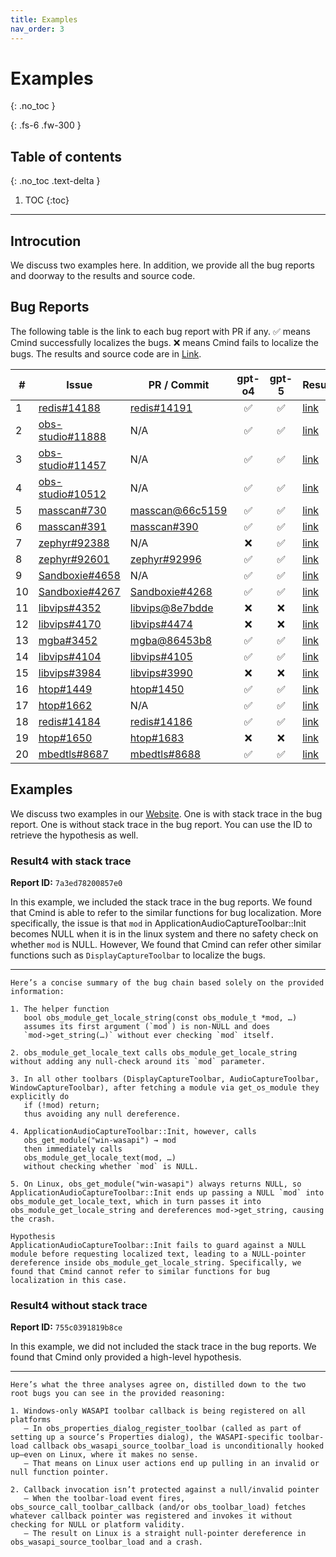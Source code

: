 ```yaml
---
title: Examples
nav_order: 3
---
```


# Examples
{: .no_toc }

{: .fs-6 .fw-300 }

## Table of contents
{: .no_toc .text-delta }

1. TOC
{:toc}

---

## Introcution

We discuss two examples here. In addition, we provide all the bug reports and doorway to the results and source code.



## Bug Reports
The following table is the link to each bug report with PR if any. ✅ means Cmind successfully localizes the bugs. ❌ means Cmind fails to localize the bugs. The results and source code are in [Link](https://github.com/apcl-research/CMIND/tree/main/results).


| #  | Issue                                                                 | PR / Commit                                                                                             | gpt-o4 | gpt-5 | Results                                                                 |
|----|-----------------------------------------------------------------------|---------------------------------------------------------------------------------------------------------|:------:|:-----:|------------------------------------------------------------------------|
| 1  | [redis#14188](https://github.com/redis/redis/issues/14188)            | [redis#14191](https://github.com/redis/redis/pull/14191)                                                | ✅     | ✅    | [link](https://github.com/apcl-research/CMIND/tree/main/results/result1)  |
| 2  | [obs-studio#11888](https://github.com/obsproject/obs-studio/issues/11888) | N/A                                                                                                     | ✅     | ✅    | [link](https://github.com/apcl-research/CMIND/tree/main/results/result2)  |
| 3  | [obs-studio#11457](https://github.com/obsproject/obs-studio/issues/11457) | N/A                                                                                                     | ✅     | ✅    | [link](https://github.com/apcl-research/CMIND/tree/main/results/result3)  |
| 4  | [obs-studio#10512](https://github.com/obsproject/obs-studio/issues/10512) | N/A                                                                                                     | ✅     | ✅    | [link](https://github.com/apcl-research/CMIND/tree/main/results/result4)  |
| 5  | [masscan#730](https://github.com/robertdavidgraham/masscan/issues/730) | [masscan@66c5159](https://github.com/robertdavidgraham/masscan/commit/66c5159)                         | ✅     | ✅    | [link](https://github.com/apcl-research/CMIND/tree/main/results/result5)  |
| 6  | [masscan#391](https://github.com/robertdavidgraham/masscan/issues/391) | [masscan#390](https://github.com/robertdavidgraham/masscan/pull/390)                                   | ✅     | ✅    | [link](https://github.com/apcl-research/CMIND/tree/main/results/result6)  |
| 7  | [zephyr#92388](https://github.com/zephyrproject-rtos/zephyr/issues/92388) | N/A                                                                                                     | ❌     | ✅    | [link](https://github.com/apcl-research/CMIND/tree/main/results/result7)  |
| 8  | [zephyr#92601](https://github.com/zephyrproject-rtos/zephyr/issues/92601) | [zephyr#92996](https://github.com/zephyrproject-rtos/zephyr/pull/92996)                                 | ✅     | ✅    | [link](https://github.com/apcl-research/CMIND/tree/main/results/result8)  |
| 9  | [Sandboxie#4658](https://github.com/sandboxie-plus/Sandboxie/issues/4658) | N/A                                                                                                     | ✅     | ✅    | [link](https://github.com/apcl-research/CMIND/tree/main/results/result9)  |
| 10 | [Sandboxie#4267](https://github.com/sandboxie-plus/Sandboxie/issues/4267) | [Sandboxie#4268](https://github.com/sandboxie-plus/Sandboxie/pull/4268)                                 | ✅     | ✅    | [link](https://github.com/apcl-research/CMIND/tree/main/results/result10) |
| 11 | [libvips#4352](https://github.com/libvips/libvips/issues/4352)        | [libvips@8e7bdde](https://github.com/libvips/libvips/commit/8e7bdde)                                   | ❌     | ❌    | [link](https://github.com/apcl-research/CMIND/tree/main/results/result11) |
| 12 | [libvips#4170](https://github.com/libvips/libvips/issues/4170)        | [libvips#4474](https://github.com/libvips/libvips/pull/4474)                                           | ❌     | ❌    | [link](https://github.com/apcl-research/CMIND/tree/main/results/result12) |
| 13 | [mgba#3452](https://github.com/mgba-emu/mgba/issues/3452)             | [mgba@86453b8](https://github.com/mgba-emu/mgba/commit/86453b8)                                       | ✅     | ✅    | [link](https://github.com/apcl-research/CMIND/tree/main/results/result13) |
| 14 | [libvips#4104](https://github.com/libvips/libvips/issues/4104)        | [libvips#4105](https://github.com/libvips/libvips/pull/4105)                                           | ✅     | ✅    | [link](https://github.com/apcl-research/CMIND/tree/main/results/result14) |
| 15 | [libvips#3984](https://github.com/libvips/libvips/issues/3984)        | [libvips#3990](https://github.com/libvips/libvips/pull/3990)                                           | ❌     | ❌    | [link](https://github.com/apcl-research/CMIND/tree/main/results/result15) |
| 16 | [htop#1449](https://github.com/htop-dev/htop/issues/1449)             | [htop#1450](https://github.com/htop-dev/htop/pull/1450)                                                | ✅     | ✅    | [link](https://github.com/apcl-research/CMIND/tree/main/results/result16) |
| 17 | [htop#1662](https://github.com/htop-dev/htop/issues/1662)             | N/A                                                                                                     | ✅     | ✅    | [link](https://github.com/apcl-research/CMIND/tree/main/results/result17) |
| 18 | [redis#14184](https://github.com/redis/redis/issues/14184)            | [redis#14186](https://github.com/redis/redis/pull/14186)                                                | ✅     | ✅    | [link](https://github.com/apcl-research/CMIND/tree/main/results/result18) |
| 19 | [htop#1650](https://github.com/htop-dev/htop/issues/1650)             | [htop#1683](https://github.com/htop-dev/htop/pull/1683)                                                | ❌     | ❌    | [link](https://github.com/apcl-research/CMIND/tree/main/results/result19) |
| 20 | [mbedtls#8687](https://github.com/Mbed-TLS/mbedtls/issues/8687)       | [mbedtls#8688](https://github.com/Mbed-TLS/mbedtls/pull/8688/files)                                    | ✅     | ✅    | [link](https://github.com/apcl-research/CMIND/tree/main/results/result20) |

## Examples

We discuss two examples in our [Website](http://172.237.148.235/). One is with stack trace in the bug report. One is without stack trace in the bug report. You can use the ID to retrieve the hypothesis as well.

### Result4 with stack trace
**Report ID:** `7a3ed78200857e0`

In this example, we included the stack trace in the bug reports.  We found that Cmind is able to refer to the similar functions for bug localization. More specifically, the issue is that ``mod`` in ApplicationAudioCaptureToolbar::Init becomes NULL when it is in the linux system and there no safety check on whether ``mod`` is NULL. However, We found that Cmind can refer other similar functions such as ``DisplayCaptureToolbar`` to localize the bugs.

---
```
Here’s a concise summary of the bug chain based solely on the provided information:

1. The helper function
   bool obs_module_get_locale_string(const obs_module_t *mod, …)
   assumes its first argument (`mod`) is non-NULL and does
   `mod->get_string(…)` without ever checking `mod` itself.

2. obs_module_get_locale_text calls obs_module_get_locale_string without adding any null-check around its `mod` parameter.

3. In all other toolbars (DisplayCaptureToolbar, AudioCaptureToolbar, WindowCaptureToolbar), after fetching a module via get_os_module they explicitly do
   if (!mod) return;
   thus avoiding any null dereference.

4. ApplicationAudioCaptureToolbar::Init, however, calls
   obs_get_module("win-wasapi") → mod
   then immediately calls
   obs_module_get_locale_text(mod, …)
   without checking whether `mod` is NULL.

5. On Linux, obs_get_module("win-wasapi") always returns NULL, so ApplicationAudioCaptureToolbar::Init ends up passing a NULL `mod` into obs_module_get_locale_text, which in turn passes it into obs_module_get_locale_string and dereferences mod->get_string, causing the crash.

Hypothesis
ApplicationAudioCaptureToolbar::Init fails to guard against a NULL module before requesting localized text, leading to a NULL-pointer dereference inside obs_module_get_locale_string. Specifically, we found that Cmind cannot refer to similar functions for bug localization in this case. 
```

### Result4 without stack trace
**Report ID:** `755c0391819b8ce`

In this example, we did not included the stack trace in the bug reports. We found that Cmind only provided a high-level hypothesis. 

---
```
Here’s what the three analyses agree on, distilled down to the two root bugs you can see in the provided reasoning:

1. Windows-only WASAPI toolbar callback is being registered on all platforms  
   – In obs_properties_dialog_register_toolbar (called as part of setting up a source’s Properties dialog), the WASAPI-specific toolbar-load callback obs_wasapi_source_toolbar_load is unconditionally hooked up—even on Linux, where it makes no sense.  
   – That means on Linux user actions end up pulling in an invalid or null function pointer.

2. Callback invocation isn’t protected against a null/invalid pointer  
   – When the toolbar-load event fires, obs_source_call_toolbar_callback (and/or obs_toolbar_load) fetches whatever callback pointer was registered and invokes it without checking for NULL or platform validity.  
   – The result on Linux is a straight null-pointer dereference in obs_wasapi_source_toolbar_load and a crash.
```


